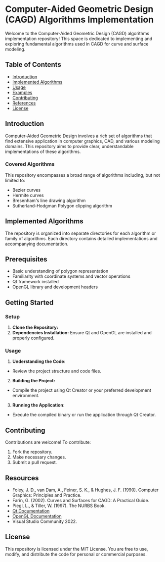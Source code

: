 # Computer-Aided Geometric Design (CAGD) Algorithms Implementation

Welcome to the Computer-Aided Geometric Design (CAGD) algorithms implementation repository! This space is dedicated to implementing and exploring fundamental algorithms used in CAGD for curve and surface modeling.

## Table of Contents

- [Introduction](#introduction)
- [Implemented Algorithms](#implemented-algorithms)
- [Usage](#usage)
- [Examples](#examples)
- [Contributing](#contributing)
- [References](#references)
- [License](#license)

## Introduction

Computer-Aided Geometric Design involves a rich set of algorithms that find extensive application in computer graphics, CAD, and various modeling domains. This repository aims to provide clear, understandable implementations of these algorithms.

### Covered Algorithms

This repository encompasses a broad range of algorithms including, but not limited to:

- Bezier curves 
- Hermite curves
- Bresenham's line drawing algorithm
- Sutherland-Hodgman Polygon clipping algorithm

## Implemented Algorithms

The repository is organized into separate directories for each algorithm or family of algorithms. Each directory contains detailed implementations and accompanying documentation.

## Prerequisites

- Basic understanding of polygon representation
- Familiarity with coordinate systems and vector operations
- Qt framework installed
- OpenGL library and development headers

## Getting Started

### Setup

1. **Clone the Repository:**
2. **Dependencies Installation:**
Ensure Qt and OpenGL are installed and properly configured.

### Usage

1. **Understanding the Code:**
- Review the project structure and code files.
2. **Building the Project:**
- Compile the project using Qt Creator or your preferred development environment.
3. **Running the Application:**
- Execute the compiled binary or run the application through Qt Creator.


## Contributing

Contributions are welcome! To contribute:
1. Fork the repository.
2. Make necessary changes.
3. Submit a pull request.

## Resources

- Foley, J. D., van Dam, A., Feiner, S. K., & Hughes, J. F. (1990). Computer Graphics: Principles and Practice.
- Farin, G. (2002). Curves and Surfaces for CAGD: A Practical Guide.
- Piegl, L., & Tiller, W. (1997). The NURBS Book.
- [Qt Documentation](https://doc.qt.io/qt-5/)
- [OpenGL Documentation](https://www.opengl.org/documentation/)
- Visual Studio Community 2022.

## License

This repository is licensed under the MIT License. You are free to use, modify, and distribute the code for personal or commercial purposes.
